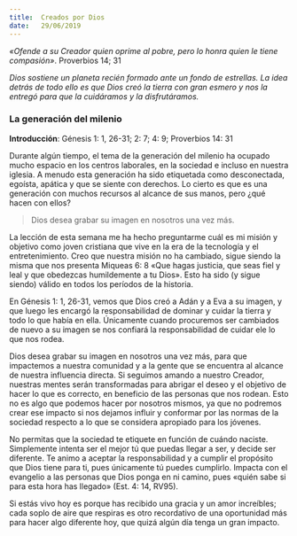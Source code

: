 ```yaml
---
title:  Creados por Dios 
date:   29/06/2019
---
```


_«Ofende a su Creador quien oprime al pobre, pero lo honra quien le tiene compasión»_. Proverbios 14; 31 

_Dios sostiene un planeta recién formado ante un fondo de estrellas. La idea detrás de todo ello es que Dios creó la tierra con gran esmero y nos la entregó para que la cuidáramos y la disfrutáramos._

### La generación del milenio 

**Introducción**: Génesis 1: 1, 26-31; 2: 7; 4: 9; Proverbios 14: 31 

Durante algún tiempo, el tema de la generación del milenio ha ocupado mucho espacio en los centros laborales, en la sociedad e incluso en nuestra iglesia. A menudo esta generación ha sido etiquetada como desconectada, egoísta, apática y que se siente con derechos. Lo cierto es que es una generación con muchos recursos al alcance de sus manos, pero ¿qué hacen con ellos? 

> Dios desea grabar su imagen en nosotros una vez más. 

La lección de esta semana me ha hecho preguntarme cuál es mi misión y objetivo como joven cristiana que vive en la era de la tecnología y el entretenimiento. Creo que nuestra misión no ha cambiado, sigue siendo la misma que nos presenta Miqueas 6: 8 «Que hagas justicia, que seas fiel y leal y que obedezcas humildemente a tu Dios». Esto ha sido (y sigue siendo) válido en todos los períodos de la historia. 

En Génesis 1: 1, 26-31, vemos que Dios creó a Adán y a Eva a su imagen, y que luego les encargó la responsabilidad de dominar y cuidar la tierra y todo lo que había en ella. Únicamente cuando procuremos ser cambiados de nuevo a su imagen se nos confiará la responsabilidad de cuidar ele lo que nos rodea. 

Dios desea grabar su imagen en nosotros una vez más, para que impactemos a nuestra comunidad y a la gente que se encuentra al alcance de nuestra influencia directa. Si seguimos amando a nuestro Creador, nuestras mentes serán transformadas para abrigar el deseo y el objetivo de hacer lo que es correcto, en beneficio de las personas que nos rodean. Esto no es algo que podemos hacer por nosotros mismos, ya que no podremos crear ese impacto si nos dejamos influir y conformar por las normas de la sociedad respecto a lo que se considera apropiado para los jóvenes. 

No permitas que la sociedad te etiquete en función de cuándo naciste. Simplemente intenta ser el mejor tú que puedas llegar a ser, y decide ser diferente. Te animo a aceptar la responsabilidad y a cumplir el propósito que Dios tiene para ti, pues únicamente tú puedes cumplirlo. Impacta con el evangelio a las personas que Dios ponga en ni camino, pues «quién sabe si para esta hora has llegado» (Est. 4: 14, RV95). 

Si estás vivo hoy es porque has recibido una gracia y un amor increíbles; cada soplo de aire que respiras es otro recordativo de una oportunidad más para hacer algo diferente hoy, que quizá algún día tenga un gran impacto.
